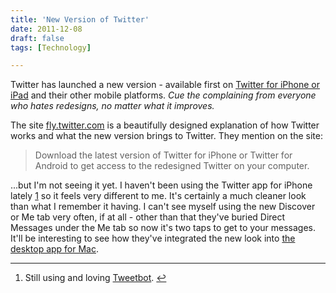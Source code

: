 ```yaml
---
title: 'New Version of Twitter'
date: 2011-12-08
draft: false
tags: [Technology]

---
```


Twitter has launched a new version - available first on [Twitter for iPhone or iPad](http://click.linksynergy.com/fs-bin/stat?id=6PFrOqNV4B8&offerid=146261&type=3&subid=0&tmpid=1826&RD_PARM1=http%253A%252F%252Fitunes.apple.com%252Fca%252Fapp%252Ftwitter%252Fid333903271%253Fmt%253D8%2526uo%253D4%2526partnerId%253D30) and their other mobile platforms. _Cue the complaining from everyone who hates redesigns, no matter what it improves._

The site [fly.twitter.com](http://fly.twitter.com/) is a beautifully designed explanation of how Twitter works and what the new version brings to Twitter. They mention on the site:

> Download the latest version of Twitter for iPhone or Twitter for Android to get access to the redesigned Twitter on your computer.

...but I'm not seeing it yet. I haven't been using the Twitter app for iPhone lately [1](#fn-19883:1) so it feels very different to me. It's certainly a much cleaner look than what I remember it having. I can't see myself using the new Discover or Me tab very often, if at all - other than that they've buried Direct Messages under the Me tab so now it's two taps to get to your messages. It'll be interesting to see how they've integrated the new look into [the desktop app for Mac](http://click.linksynergy.com/fs-bin/stat?id=6PFrOqNV4B8&offerid=146261&type=3&subid=0&tmpid=1826&RD_PARM1=http%253A%252F%252Fitunes.apple.com%252Fca%252Fapp%252Ftwitter%252Fid409789998%253Fmt%253D12%2526uo%253D4%2526partnerId%253D30).

* * *

1.  Still using and loving [Tweetbot](http://click.linksynergy.com/fs-bin/stat?id=6PFrOqNV4B8&offerid=146261&type=3&subid=0&tmpid=1826&RD_PARM1=http%253A%252F%252Fitunes.apple.com%252Fca%252Fapp%252F%252Fid428851691%253Fmt%253D8%2526uo%253D4%2526partnerId%253D30). [↩](#fnref-19883:1)